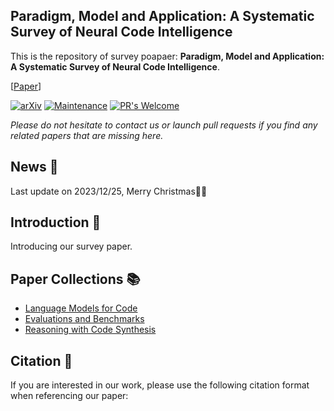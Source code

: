 ## Paradigm, Model and Application: A Systematic Survey of Neural Code Intelligence
This is the repository of survey poapaer: **Paradigm, Model and Application: A Systematic Survey of Neural Code Intelligence**.

 [[Paper](https://qiushisun.github.io/)]
 
[![arXiv](https://img.shields.io/badge/arXiv-2304.00685-b31b1b.svg)](https://arxiv.org/abs/2304.00685) 
[![Maintenance](https://img.shields.io/badge/Maintained%3F-yes-green.svg)](https://GitHub.com/Naereen/StrapDown.js/graphs/commit-activity) 
[![PR's Welcome](https://img.shields.io/badge/PRs-welcome-brightgreen.svg?style=flat)](http://makeapullrequest.com)

*Please do not hesitate to contact us or launch pull requests if you find any related papers that are missing here.*

## News 📰
Last update on 2023/12/25, Merry Christmas🍎🎄

## Introduction 📜

Introducing our survey paper.


## Paper Collections 📚

- [Language Models for Code](https://github.com/QiushiSun/NCISurvey/blob/main/CodeLMs.md)
- [Evaluations and Benchmarks](https://github.com/QiushiSun/NCISurvey/blob/main/Benchmarks.md)
- [Reasoning with Code Synthesis](https://github.com/QiushiSun/NCISurvey/blob/main/Reasoning.md)


## Citation 📖

If you are interested in our work, please use the following citation format when referencing our paper: